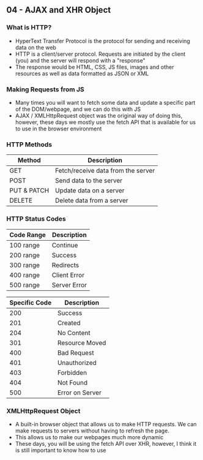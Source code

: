 ## 04 - AJAX and XHR Object

### What is HTTP?

- HyperText Transfer Protocol is the protocol for sending and receiving data on the web
- HTTP is a client/server protocol. Requests are initiated by the client (you) and the server will respond with a "response"
- The response would be HTML, CSS, JS files, images and other resources as well as data formatted as JSON or XML

### Making Requests from JS

- Many times you will want to fetch some data and update a specific part of the DOM/webpage, and we can do this with JS
- AJAX / XMLHttpRequest object was the original way of doing this, however, these days we mostly use the fetch API that is available for us to use in the browser environment

### HTTP Methods

| Method      | Description                        |
| ----------- | ---------------------------------- |
| GET         | Fetch/receive data from the server |
| POST        | Send data to the server            |
| PUT & PATCH | Update data on a server            |
| DELETE      | Delete data from a server          |

### HTTP Status Codes

| Code Range | Description  |
| ---------- | ------------ |
| 100 range  | Continue     |
| 200 range  | Success      |
| 300 range  | Redirects    |
| 400 range  | Client Error |
| 500 range  | Server Error |

| Specific Code | Description     |
| ------------- | --------------- |
| 200           | Success         |
| 201           | Created         |
| 204           | No Content      |
| 301           | Resource Moved  |
| 400           | Bad Request     |
| 401           | Unauthorized    |
| 403           | Forbidden       |
| 404           | Not Found       |
| 500           | Error on Server |

### XMLHttpRequest Object

- A built-in browser object that allows us to make HTTP requests. We can make requests to servers without having to refresh the page.
- This allows us to make our webpages much more dynamic
- These days, you will be using the fetch API over XHR, however, I think it is still important to know how to use
